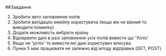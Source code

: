 ##Завдання
 1. Зробити авто заповнення полів
 2. Зробити валідацію емейлу користувача (якщо він не вірний то виводити помилку)
 3. Додати можливість вибрати країну
 4. Відпарвити дані в разі заповнення усіх полів вивести що 'Успіх'
 5. Якщо не 'успіх' то вивести які дані користувач вписува
 6. Пунки 5 має працювати не залежно від мтоду відправки (GET, POST)